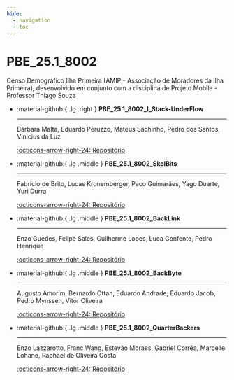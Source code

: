 ```yaml
---
hide:
  - navigation
  - toc
---  
```


# PBE_25.1_8002

Censo Demográfico Ilha Primeira (AMIP - Associação de Moradores da Ilha Primeira), desenvolvido em conjunto com a disciplina de Projeto Mobile - Professor Thiago Souza 

<div class="grid cards" markdown>

-   :material-github:{ .lg .right } __PBE_25.1_8002_I_Stack-UnderFlow__

    ---

    Bárbara Malta, Eduardo Peruzzo, Mateus Sachinho, Pedro dos Santos, Vinicius da Luz

    [:octicons-arrow-right-24: Repositório](https://github.com/Projetos-de-Extensao/PBE_25.1_8002_Stack-UnderFlow)

-   :material-github:{ .lg .middle } __PBE_25.1_8002_SkolBits__

    ---

    Fabrício de Brito, Lucas Kronemberger, Paco Guimarães, Yago Duarte, Yuri Durra

    [:octicons-arrow-right-24: Repositório](https://github.com/Projetos-de-Extensao/PBE_25.1_8002_SkolBits)


-   :material-github:{ .lg .middle } __PBE_25.1_8002_BackLink__

    ---

    Enzo Guedes, Felipe Sales, Guilherme Lopes, Luca Confente, Pedro Henrique

    [:octicons-arrow-right-24: Repositório](https://github.com/Projetos-de-Extensao/PBE_25.1_8002_BackLink)

-   :material-github:{ .lg .middle } __PBE_25.1_8002_BackByte__

    ---

    Augusto Amorim, Bernardo Ottan, Eduardo Andrade, Eduardo Jacob, Pedro Mynssen, Vitor Oliveira

    [:octicons-arrow-right-24: Repositório](https://github.com/Projetos-de-Extensao/PBE_25.1_8002_IV)

-   :material-github:{ .lg .middle } __PBE_25.1_8002_QuarterBackers__

    ---

    Enzo Lazzarotto, Franc Wang, Estevão Moraes, Gabriel Corrêa,  Marcelle Lohane, Raphael de Oliveira Costa

    [:octicons-arrow-right-24: Repositório](https://github.com/Projetos-de-Extensao/PBE_25.1_8002_V)

</div>


